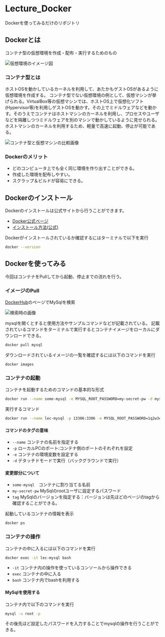 # Lecture_Docker

Dockerを使ってみるだけのリポジトリ

## Dockerとは

コンテナ型の仮想環境を作成・配布・実行するためのもの

![仮想環境のイメージ図](https://user-images.githubusercontent.com/91645837/211927857-727908ff-ee37-4f8a-a3df-5edd82269ab0.png)

### コンテナ型とは

ホストOSを動かしているカーネルを利用して、あたかもゲストOSがあるように仮想環境を作成する。
コンテナ型でない仮想環境の例として、仮想マシンが挙げられる。VirtualBox等の仮想マシンでは、ホストOS上で仮想化ソフト(Hypervisor等)を利用しゲストOSを動かす。その上でミドルウェアなどを動かす。そのうえでコンテナはホストマシンのカーネルを利用し、プロセスやユーザなどを隔離しつつミドルウェアを別のマシンで動かしているように見せられる。ホストマシンのカーネルを利用するため、軽量で高速に起動、停止が可能である。

![コンテナ型と仮想マシンの比較画像](https://user-images.githubusercontent.com/91645837/211934702-1cab6257-033a-41f4-a55d-da89319a3dc8.png)

### Dockerのメリット

- どのコンピュータ上でも全く同じ環境を作り出すことができる。
- 作成した環境を配布しやすい。
- スクラップ＆ビルドが容易にできる。

## Dockerのインストール

Dockerのインストールは公式サイトから行うことができます。

- [Docker公式ページ](https://www.docker.com/)
- [インストール方法(公式)](https://matsuand.github.io/docs.docker.jp.onthefly/get-docker/)

Dockerがインストールされているか確認するにはターミナルで以下を実行

```bash
docker --version
```

## Dockerを使ってみる

今回はコンテナをPullしてから起動、停止までの流れを行う。

### イメージのPull

[DockerHub](https://hub.docker.com/)のページでMySqlを検索

![検索時の画像](https://user-images.githubusercontent.com/91645837/211936125-20318254-f45d-4d5e-b62e-f4ca070b3416.png)

mysqlを開くとすると使用方法やサンプルコマンドなどが記載されている。
記載されているコマンドをターミナルで実行するとコンテナイメージをローカルにダウンロードできる。

```bash
docker pull mysql
```

ダウンロードされているイメージの一覧を確認するには以下のコマンドを実行

```bash
docker images
```

### コンテナの起動

コンテナを起動するためのコマンドの基本的な形式

```bash
docker run --name some-mysql -e MYSQL_ROOT_PASSWORD=my-secret-pw -d mysql:tag
```

実行するコマンド

```bash
docker run --name lec-mysql -p 13306:3306 -e MYSQL_ROOT_PASSWORD=1q2w3e4r5t -d mysql
```

#### コマンドのタグの意味

- `--name` コンテナの名前を指定する
- `-p` ローカルPCのポート:コンテナ側のポートのそれぞれを設定
- `-e` コンテナの環境変数を設定する
- `-d` デタッチドモードで実行（バックグラウンドで実行）

#### 変更部分について

- `some-mysql`　コンテナに割り当てる名前
- `my-secret-pw` MySqlのrootユーザに設定するパスワード
- `tag` MySqlのバージョンを指定する：バージョンは先ほどのページのtagから確認することができる。

起動しているコンテナの情報を表示

```bash
docker ps
```

### コンテナの操作

コンテナの中に入るには以下のコマンドを実行

```bash
docker exec -it lec-mysql bash
```

- `-it` コンテナ内の操作を使っているコンソールから操作できる
- `exec` コンテナの中に入る
- `bash` コンテナ内でbashを利用する

#### MySqlを使用する

コンテナ内で以下のコマンドを実行

```bash
mysql -u root -p
```

その後先ほど設定したパスワードを入力することでmysqlの操作を行うことができる。
